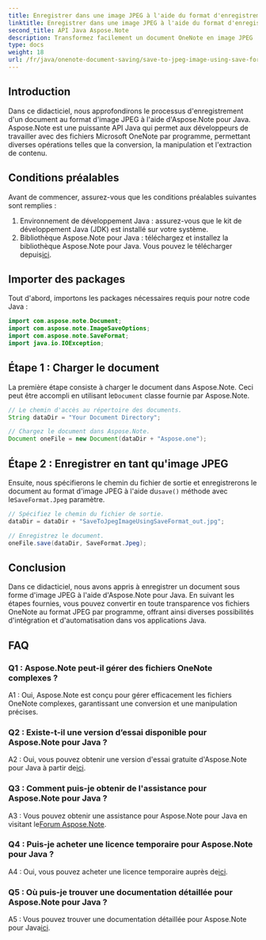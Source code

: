 ```yaml
---
title: Enregistrer dans une image JPEG à l'aide du format d'enregistrement dans OneNote
linktitle: Enregistrer dans une image JPEG à l'aide du format d'enregistrement dans OneNote
second_title: API Java Aspose.Note
description: Transformez facilement un document OneNote en image JPEG ! Ce didacticiel Java montre comment utiliser Aspose.Note. Convertissez et automatisez avec des exemples de code ! #OneNote #Java #Aspose
type: docs
weight: 18
url: /fr/java/onenote-document-saving/save-to-jpeg-image-using-save-format/
---
```

## Introduction

Dans ce didacticiel, nous approfondirons le processus d'enregistrement d'un document au format d'image JPEG à l'aide d'Aspose.Note pour Java. Aspose.Note est une puissante API Java qui permet aux développeurs de travailler avec des fichiers Microsoft OneNote par programme, permettant diverses opérations telles que la conversion, la manipulation et l'extraction de contenu.

## Conditions préalables

Avant de commencer, assurez-vous que les conditions préalables suivantes sont remplies :

1. Environnement de développement Java : assurez-vous que le kit de développement Java (JDK) est installé sur votre système.
2.  Bibliothèque Aspose.Note pour Java : téléchargez et installez la bibliothèque Aspose.Note pour Java. Vous pouvez le télécharger depuis[ici](https://releases.aspose.com/note/java/).

## Importer des packages

Tout d'abord, importons les packages nécessaires requis pour notre code Java :

```java
import com.aspose.note.Document;
import com.aspose.note.ImageSaveOptions;
import com.aspose.note.SaveFormat;
import java.io.IOException;
```

## Étape 1 : Charger le document

 La première étape consiste à charger le document dans Aspose.Note. Ceci peut être accompli en utilisant le`Document` classe fournie par Aspose.Note.

```java
// Le chemin d'accès au répertoire des documents.
String dataDir = "Your Document Directory";

// Chargez le document dans Aspose.Note.
Document oneFile = new Document(dataDir + "Aspose.one");
```

## Étape 2 : Enregistrer en tant qu'image JPEG

 Ensuite, nous spécifierons le chemin du fichier de sortie et enregistrerons le document au format d'image JPEG à l'aide du`save()` méthode avec le`SaveFormat.Jpeg` paramètre.

```java
// Spécifiez le chemin du fichier de sortie.
dataDir = dataDir + "SaveToJpegImageUsingSaveFormat_out.jpg";

// Enregistrez le document.
oneFile.save(dataDir, SaveFormat.Jpeg);
```

## Conclusion

Dans ce didacticiel, nous avons appris à enregistrer un document sous forme d'image JPEG à l'aide d'Aspose.Note pour Java. En suivant les étapes fournies, vous pouvez convertir en toute transparence vos fichiers OneNote au format JPEG par programme, offrant ainsi diverses possibilités d'intégration et d'automatisation dans vos applications Java.

## FAQ

### Q1 : Aspose.Note peut-il gérer des fichiers OneNote complexes ?

A1 : Oui, Aspose.Note est conçu pour gérer efficacement les fichiers OneNote complexes, garantissant une conversion et une manipulation précises.

### Q2 : Existe-t-il une version d’essai disponible pour Aspose.Note pour Java ?

 A2 : Oui, vous pouvez obtenir une version d'essai gratuite d'Aspose.Note pour Java à partir de[ici](https://releases.aspose.com/).

### Q3 : Comment puis-je obtenir de l'assistance pour Aspose.Note pour Java ?

 A3 : Vous pouvez obtenir une assistance pour Aspose.Note pour Java en visitant le[Forum Aspose.Note](https://forum.aspose.com/c/note/28).

### Q4 : Puis-je acheter une licence temporaire pour Aspose.Note pour Java ?

 A4 : Oui, vous pouvez acheter une licence temporaire auprès de[ici](https://purchase.aspose.com/temporary-license/).

### Q5 : Où puis-je trouver une documentation détaillée pour Aspose.Note pour Java ?

A5 : Vous pouvez trouver une documentation détaillée pour Aspose.Note pour Java[ici](https://reference.aspose.com/note/java/).